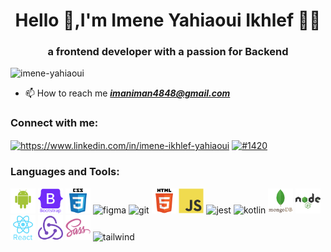 <h1 align="center">Hello 👋,I'm  Imene Yahiaoui Ikhlef 👩‍💻</h1>

<h3 align="center">a frontend developer with a passion for Backend</h3>

<p align="left"> <img src="https://komarev.com/ghpvc/?username=imene-yahiaoui&label=Profile%20views&color=0e75b6&style=flat" alt="imene-yahiaoui" /> </p>

- 📫 How to reach me ***imaniman4848@gmail.com***



<h3 align="left">Connect with me:</h3> 


<p align="left">
<a href="https://linkedin.com/in/imene-ikhlef-yahiaoui" target="blank"><img align="center" src="https://raw.githubusercontent.com/rahuldkjain/github-profile-readme-generator/master/src/images/icons/Social/linked-in-alt.svg" alt="https://www.linkedin.com/in/imene-ikhlef-yahiaoui" height="30" width="40" /></a>
<a href="https://discord.gg/#1420" target="blank"><img align="center" src="https://raw.githubusercontent.com/rahuldkjain/github-profile-readme-generator/master/src/images/icons/Social/discord.svg" alt="#1420" height="30" width="40" /></a>
</p>

  <h3 align="left">Languages and Tools:</h3>


  
<p align="left">   <img src="https://raw.githubusercontent.com/devicons/devicon/master/icons/android/android-original-wordmark.svg" alt="android" width="40" height="40"/>     <img src="https://raw.githubusercontent.com/devicons/devicon/master/icons/bootstrap/bootstrap-plain-wordmark.svg" alt="bootstrap" width="40" height="40"/>    <img src="https://raw.githubusercontent.com/devicons/devicon/master/icons/css3/css3-original-wordmark.svg" alt="css3" width="40" height="40"/>     <img src="https://www.vectorlogo.zone/logos/figma/figma-icon.svg" alt="figma" width="40" height="40"/>   <img src="https://www.vectorlogo.zone/logos/git-scm/git-scm-icon.svg" alt="git" width="40" height="40"/>  <img src="https://raw.githubusercontent.com/devicons/devicon/master/icons/html5/html5-original-wordmark.svg" alt="html5" width="40" height="40"/> <img src="https://raw.githubusercontent.com/devicons/devicon/master/icons/javascript/javascript-original.svg" alt="javascript" width="40" height="40"/>  <img src="https://www.vectorlogo.zone/logos/jestjsio/jestjsio-icon.svg" alt="jest" width="40" height="40"/> <img src="https://www.vectorlogo.zone/logos/kotlinlang/kotlinlang-icon.svg" alt="kotlin" width="40" height="40"/>  <img src="https://raw.githubusercontent.com/devicons/devicon/master/icons/mongodb/mongodb-original-wordmark.svg" alt="mongodb" width="40" height="40"/> <img src="https://raw.githubusercontent.com/devicons/devicon/master/icons/nodejs/nodejs-original-wordmark.svg" alt="nodejs" width="40" height="40"/>  <img src="https://raw.githubusercontent.com/devicons/devicon/master/icons/react/react-original-wordmark.svg" alt="react" width="40" height="40"/>  <img src="https://raw.githubusercontent.com/devicons/devicon/master/icons/redux/redux-original.svg" alt="redux" width="40" height="40"/> <img src="https://raw.githubusercontent.com/devicons/devicon/master/icons/sass/sass-original.svg" alt="sass" width="40" height="40"/> <img src="https://www.vectorlogo.zone/logos/tailwindcss/tailwindcss-icon.svg" alt="tailwind" width="40" height="40"/> </p>


